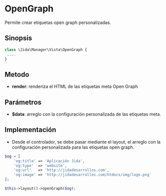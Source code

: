 # OpenGraph

Permite crear etiquetas open graph personalizadas.

Sinopsis
---
```php
class \Jida\Manager\Vista\OpenGraph {
 ....
}
```

Metodo
--
- **render**: renderiza el HTML de las etiquetas meta Open Graph

Parámetros
--
- **$data**: arreglo con la configuración personalizada de las etiquetas meta.

Implementación
---
- Desde el controlador, se debe pasar mediante el layout, el arreglo con la configuración personalizada para las etiquetas open graph. 
```php
$og = [
    'og:title' => 'Aplicación Jida',
    'og:type'  => 'website',
    'og:url'   => 'http://jidadesarrollos.com',
    'og:image' => 'http://jidadesarrollos.com/htdocs/img/logo.png'
];

$this->layout()->openGraph($og);
```
